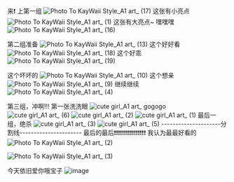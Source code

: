 来❗ 上第一组
![Photo To KayWaii Style_A1 art_ (17)](https://github.com/yue25699/yue-bk/assets/54253932/ec5bb757-c574-4e12-bc58-57369373d193)
这张有小亮点
![Photo To KayWaii Style_A1 art_ (1)](https://github.com/yue25699/yue-bk/assets/54253932/5b76ef8d-2734-47a9-a943-556283db0734)
这张有大亮点~ 嘿嘿嘿
![Photo To KayWaii Style_A1 art_ (16)](https://github.com/yue25699/yue-bk/assets/54253932/6ff69e38-ef88-4a08-9498-224bf0bf57f7)

第二组准备
![Photo To KayWaii Style_A1 art_ (13)](https://github.com/yue25699/yue-bk/assets/54253932/95f7783e-ccc1-4113-98db-eb80fe7831d5)
这个好好看
![Photo To KayWaii Style_A1 art_ (18)](https://github.com/yue25699/yue-bk/assets/54253932/bb6d1c7f-1641-43aa-97f8-3ad2e09b5b22)
这个好乖
![Photo To KayWaii Style_A1 art_ (19)](https://github.com/yue25699/yue-bk/assets/54253932/905fc669-2fd6-4b43-a544-d1ccdb632b85)

这个坏坏的
![Photo To KayWaii Style_A1 art_ (10)](https://github.com/yue25699/yue-bk/assets/54253932/cd7a7874-1230-49e3-9f49-2c0544a5c1f9)
这个想亲
![Photo To KayWaii Style_A1 art_ (9)](https://github.com/yue25699/yue-bk/assets/54253932/489b5479-29ef-44fc-b1d1-09cbcd712699)
继续继续
![Photo To KayWaii Style_A1 art_ (4)](https://github.com/yue25699/yue-bk/assets/54253932/07ad32ee-4bda-4b38-a7a9-505cb0326085)

第三组，冲啊!!!
第一张洗洗眼
![cute girl_A1 art_](https://github.com/yue25699/yue-bk/assets/54253932/ae120545-f7d6-48a2-92ce-4508c9e435b7)
gogogo
![cute girl_A1 art_ (6)](https://github.com/yue25699/yue-bk/assets/54253932/126e6223-d83a-4d75-bf7c-e1d263b993a3)
![cute girl_A1 art_ (2)](https://github.com/yue25699/yue-bk/assets/54253932/20306b7e-c5ab-40ee-a48e-69af7659bc6f)
![cute girl_A1 art_ (1)](https://github.com/yue25699/yue-bk/assets/54253932/0a3354ca-d7fb-419a-a823-14fcc63d02d7)
最后一组，绝杀
![cute girl_A1 art_ (3)](https://github.com/yue25699/yue-bk/assets/54253932/8f367ffa-ac64-4abd-bbaf-38130a74275e)
![cute girl_A1 art_ (5)](https://github.com/yue25699/yue-bk/assets/54253932/c2a5c228-90de-4afd-b6d6-fdff18bceab7)
---------------------分割线----------------------
最后的最后❗❗❗❗❗❗❗❗❗❗❗❗❗❗❗❗
我认为最最好看的
![Photo To KayWaii Style_A1 art_ (2)](https://github.com/yue25699/yue-bk/assets/54253932/b329e3a8-23d1-407d-ac31-d48dca66c90d)

![Photo To KayWaii Style_A1 art_ (3)](https://github.com/yue25699/yue-bk/assets/54253932/12a48abb-f682-4557-a9af-fd3421e174cb)


今天依旧爱你哦宝子
![image](https://github.com/yue25699/yue-bk/assets/54253932/92377b35-fdd5-499f-a7e6-eeb5c4e12099)

